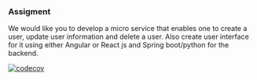 ### Assigment

We would like you to develop a micro service that enables one to create a user, update user information and delete a user. Also create user interface for it using either Angular or React js and Spring boot/python for the backend.

[![codecov](https://codecov.io/gh/foscraft/cloudit-africa-bend/branch/main/graph/badge.svg?token=MPYV7GN93Q)](https://codecov.io/gh/foscraft/cloudit-africa-bend)
